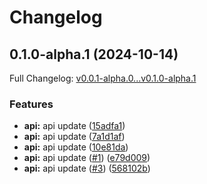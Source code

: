 # Changelog

## 0.1.0-alpha.1 (2024-10-14)

Full Changelog: [v0.0.1-alpha.0...v0.1.0-alpha.1](https://github.com/mpatankar/train-travel-sdk/compare/v0.0.1-alpha.0...v0.1.0-alpha.1)

### Features

* **api:** api update ([15adfa1](https://github.com/mpatankar/train-travel-sdk/commit/15adfa120d54daa13f2680e00a0701d6ddf7240c))
* **api:** api update ([7a1d1af](https://github.com/mpatankar/train-travel-sdk/commit/7a1d1af64cc85ff4697f0d1c6ab1143e4474a18b))
* **api:** api update ([10e81da](https://github.com/mpatankar/train-travel-sdk/commit/10e81da5ea80b9cd7ecaac663c8a59687ca10895))
* **api:** api update ([#1](https://github.com/mpatankar/train-travel-sdk/issues/1)) ([e79d009](https://github.com/mpatankar/train-travel-sdk/commit/e79d009fc318dab3b5e2ce68a1780441136bf365))
* **api:** api update ([#3](https://github.com/mpatankar/train-travel-sdk/issues/3)) ([568102b](https://github.com/mpatankar/train-travel-sdk/commit/568102b18d742c5a3ff8a4c58c327f7d5ad5b4fd))
